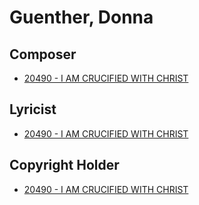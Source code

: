 # Guenther, Donna

## Composer

- [20490 - I AM CRUCIFIED WITH CHRIST](/hymns/20490.md)

## Lyricist

- [20490 - I AM CRUCIFIED WITH CHRIST](/hymns/20490.md)

## Copyright Holder

- [20490 - I AM CRUCIFIED WITH CHRIST](/hymns/20490.md)

